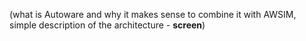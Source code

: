 (what is Autoware and why it makes sense to combine it with AWSIM, simple description of the architecture - **screen**)

